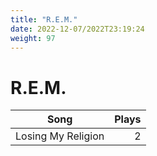 ```yaml
---
title: "R.E.M."
date: 2022-12-07/2022T23:19:24
weight: 97
---
```


# R.E.M.

 Song | Plays 
----- | -----:
Losing My Religion | 2
